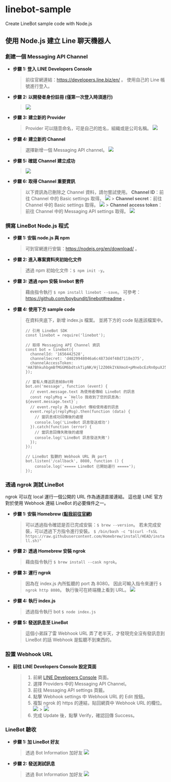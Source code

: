 # linebot-sample

Create LineBot sample code with Node.js

## 使用 Node.js 建立 Line 聊天機器人

### 創建一個 Messaging API Channel

- **步驟 1: 登入 LINE Developers Console**
  > 前往官網連結：https://developers.line.biz/en/ 。
  > 使用自己的 Line 帳號進行登入。
- **步驟 2: 以開發者身份註冊 (僅第一次登入時須進行)**
  > ![](https://i.imgur.com/IMoSWYW.png)
- **步驟 3: 建立新的 Provider**
  > Provider 可以隨意命名，可是自己的姓名，組織或是公司名稱。
  > ![](https://i.imgur.com/SrvhTTa.png)
- **步驟 4: 建立新的 Channel**
  > 選擇新增一個 Messaging API channel。
  > ![](https://i.imgur.com/V9lVl5q.png)
- **步驟 5: 確認 Channel 建立成功**
  > ![](https://i.imgur.com/S6gXXm8.png)
- **步驟 6: 取得 Channel 重要資訊**
  > 以下資訊為已刪除之 Channel 資料，請勿嘗試使用。
  > **Channel ID**：前往 Channel 中的 Basic settings 取得。
  > ![](https://i.imgur.com/BHnSyIK.png) > **Channel secret**：前往 Channel 中的 Basic settings 取得。
  > ![](https://i.imgur.com/15Rq8xG.png) > **Channel access token**：前往 Channel 中的 Messaging API settings 取得。
  > ![](https://i.imgur.com/QonzObk.png)

### 撰寫 LineBot Node.js 程式

- **步驟 1: 安裝 node.js 與 npm**
  > 可到官網進行安裝：https://nodejs.org/en/download/ 。
- **步驟 2: 進入專案資料夾初始化文件**
  > 透過 npm 初始化文件：`$ npm init -y`。
- **步驟 3: 透過 npm 安裝 linebot 套件**
  > 藉由指令執行 `$ npm install linebot --save`。
  > 可參考：https://github.com/boybundit/linebot#readme 。
- **步驟 4: 使用下方 sample code**
  > 在資料夾底下，新增 index.js 檔案。
  > 並將下方的 code 貼進該檔案中。
  >
  > ```javascript=
  > // 引用 LineBot SDK
  > const linebot = require('linebot');
  >
  > // 取得 Messaging API Channel 資訊
  > const bot = linebot({
  >   channelId: '1656442528',
  >   channelSecret: 'd4829948046a6c4873d4f48d7118e375',
  >   channelAccessToken: 'HA7BhkuhbgmBfMGGM6bdtskTipNK/Hjl2Z00kIYAXmoX+pMnebcEzRn0puXJ5BgVyLFiYXvPMhSjQbIPCl0ktLqJ9OtcwINHBboQwi3pzWvg73lphpJ8H3Z3yfStxqWuIx2+ebQEKNDEjx4uycpMHwdB04t89/1O/w1cDnyilFU='
  > });
  >
  > // 當有人傳送訊息給Bot時
  > bot.on('message', function (event) {
  >   // event.message.text 為使用者傳給 LineBot 的訊息
  >   const replyMsg = `Hello 我收到了您的訊息為: ${event.message.text}`;
  >   // event.reply 為 LineBot 傳給使用者的訊息
  >   event.reply(replyMsg).then(function (data) {
  >     // 當訊息成功回傳後的處理
  >     console.log('LineBot 訊息發送成功')
  >   }).catch(function (error) {
  >     // 當訊息回傳失敗後的處理
  >     console.log('LineBot 訊息發送失敗')
  >   });
  > });
  >
  > // LineBot 監聽的 Webhook URL 與 port
  > bot.listen('/callback', 8080, function () {
  >     console.log('===== LineBot 已開始運行 =====');
  > });
  > ```

### 透過 ngrok 測試 LineBot

ngrok 可以在 local 運行一個公開的 URL 作為通道直接連結。
這也是 LINE 官方對於使用 Webhook 連結 LineBot 的必要條件之一。

- **步驟 1: 安裝 Homebrew ([點我前往官網](https://brew.sh/))**
  > 可以透過指令確認是否已完成安裝：`$ brew --version`。
  > 若未完成安裝，可以透過下方指令進行安裝。
  > `$ /bin/bash -c "$(curl -fsSL https://raw.githubusercontent.com/Homebrew/install/HEAD/install.sh)"`
- **步驟 2: 透過 Homebrew 安裝 ngrok**
  > 藉由指令執行 `$ brew install --cask ngrok`。
- **步驟 3: 運行 ngrok**
  > 因為在 index.js 內所監聽的 port 為 8080。
  > 因此可輸入指令來運行 `$ ngrok http 8080`。
  > 執行後可在終端機上看到 URL。
  > ![](https://i.imgur.com/b0hlMO6.png)
- **步驟 4: 執行 index.js**
  > 透過指令執行 bot `$ node index.js`
- **步驟 5: 發送訊息至 LineBot**
  > 這個小弟踩了雷 Webhook URL 弄了老半天，才發現完全沒有發訊息到 LineBot 的話 Webhook 是監聽不到東西的。

### 設置 Webhook URL

- **前往 LINE Developers Console 設定頁面**
  > 1. 前網 [LINE Developers Console](https://developers.line.biz/console/) 頁面。
  > 2. 選擇 Providers 中的 Messaging API Channel。
  > 3. 前往 Messaging API settings 頁籤。
  > 4. 點擊 Webhook settings 中 Webhook URL 的 Edit 按鈕。
  > 5. 複製 ngrok 的 https 的連結，貼回網頁中 Webhook URL 的欄位。
  >    ![](https://i.imgur.com/5PSpKVx.png) > ![](https://i.imgur.com/hfO0LDp.png)
  > 6. 完成 Update 後，點擊 Verify，確認回傳 Success。

### LineBot 驗收

- **步驟 1: 加 LineBot 好友**
  > 透過 Bot Information 加好友
  > ![](https://i.imgur.com/VcwqaLr.png)
- **步驟 2: 發送測試訊息**
  > 透過 Bot Information 加好友
  > ![](https://i.imgur.com/3Uxg2OK.png)
